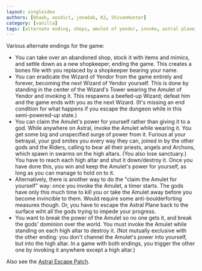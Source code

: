 ```yaml
---
layout: singleidea
authors: [bhaak, aosdict, jonadab, K2, ShivanHunter]
category: [vanilla]
tags: [alternate ending, shops, amulet of yendor, invoke, astral plane, high altar, CONSIDER MERGE with other alternate ending]
---
```

Various alternate endings for the game:
* You can take over an abandoned shop, stock it with items and mimics, and settle down as a new shopkeeper, ending the game. This creates a bones file with you replaced by a shopkeeper bearing your name.
* You can eradicate the Wizard of Yendor from the game entirely and forever, becoming the next Wizard of Yendor yourself. This is done by standing in the center of the Wizard's Tower wearing the Amulet of Yendor and invoking it. This respawns a beefed-up Wizard; defeat him and the game ends with you as the next Wizard. (It's missing an end condition for what happens if you escape the dungeon while in this semi-powered-up state.)
* You can claim the Amulet's power for yourself rather than giving it to a god. While anywhere on Astral, invoke the Amulet while wearing it. You get some big and unspecified surge of power from it. Furious at your betrayal, your god smites you every way they can, joined in by the other gods and the Riders, calling to bear all their priests, angels and Archons, which spawn in swarms on the high altars. (You also lose sanctuary.) You have to reach each high altar and shut it down/destroy it. Once you have done this, you win and keep the Amulet's power for yourself, as long as you can manage to hold on to it.
* Alternatively, there is another way to do the "claim the Amulet for yourself" way: once you invoke the Amulet, a timer starts. The gods have only this much time to kill you or take the Amulet away before you become invincible to them. Would require some anti-boulderforting measures though. Or, you have to escape the Astral Plane back to the surface wiht all the gods trying to impede your progress.
* You want to break the power of the Amulet so no one gets it, and break the gods' dominion over the world. You must invoke the Amulet while standing on each high altar to destroy it. (Not mutually exclusive with the other ending: you don't channel the Amulet's power into yourself, but into the high altar. In a game with both endings, you trigger the other one by invoking it anywhere except a high altar.)

Also see the [Astral Escape Patch](https://bilious.alt.org/?191).

